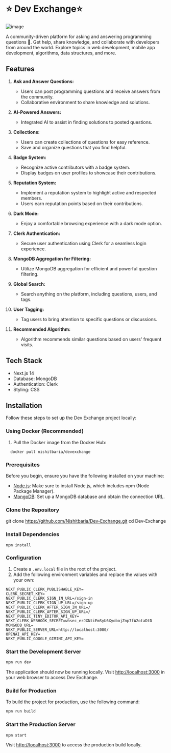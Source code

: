 # ⭐ Dev Exchange⭐


![image](https://github.com/Nishitbaria/Dev-Exchange/assets/85815172/154b1c51-8799-497c-96ab-5c7bad6c9e74)



A community-driven platform for asking and answering programming questions 💙. Get help, share knowledge, and collaborate with developers from around the world. Explore topics in web development, mobile app development, algorithms, data structures, and more.

## Features

1. **Ask and Answer Questions:**
   - Users can post programming questions and receive answers from the community.
   - Collaborative environment to share knowledge and solutions.

2. **AI-Powered Answers:**
   - Integrated AI to assist in finding solutions to posted questions.

3. **Collections:**
   - Users can create collections of questions for easy reference.
   - Save and organize questions that you find helpful.

4. **Badge System:**
   - Recognize active contributors with a badge system.
   - Display badges on user profiles to showcase their contributions.

5. **Reputation System:**
   - Implement a reputation system to highlight active and respected members.
   - Users earn reputation points based on their contributions.

6. **Dark Mode:**
   - Enjoy a comfortable browsing experience with a dark mode option.

7. **Clerk Authentication:**
   - Secure user authentication using Clerk for a seamless login experience.

8. **MongoDB Aggregation for Filtering:**
   - Utilize MongoDB aggregation for efficient and powerful question filtering.

9. **Global Search:**
   - Search anything on the platform, including questions, users, and tags.

10. **User Tagging:**
    - Tag users to bring attention to specific questions or discussions.

11. **Recommended Algorithm:**
    - Algorithm recommends similar questions based on users' frequent visits.

## Tech Stack

- Next.js 14
- Database: MongoDB
- Authentication: Clerk
- Styling: CSS



## Installation

Follow these steps to set up the Dev Exchange project locally:


### Using Docker (Recommended)

1. Pull the Docker image from the Docker Hub:


```   docker pull nishitbaria/devexchange ```


### Prerequisites

Before you begin, ensure you have the following installed on your machine:

- [Node.js](https://nodejs.org/): Make sure to install Node.js, which includes npm (Node Package Manager).
- [MongoDB](https://www.mongodb.com/): Set up a MongoDB database and obtain the connection URL.

### Clone the Repository


git clone https://github.com/Nishitbaria/Dev-Exchange.git
cd Dev-Exchange


### Install Dependencies

```
npm install
```

### Configuration

1. Create a `.env.local` file in the root of the project.
2. Add the following environment variables and replace the values with your own:

```env
NEXT_PUBLIC_CLERK_PUBLISHABLE_KEY=
CLERK_SECRET_KEY=
NEXT_PUBLIC_CLERK_SIGN_IN_URL=/sign-in
NEXT_PUBLIC_CLERK_SIGN_UP_URL=/sign-up
NEXT_PUBLIC_CLERK_AFTER_SIGN_IN_URL=/
NEXT_PUBLIC_CLERK_AFTER_SIGN_UP_URL=/
NEXT_PUBLIC_TINY_EDITOR_API_KEY=
NEXT_CLERK_WEBHOOK_SECRET=whsec_erJXNtiEmSyU6XyobojZnp7fA2otaDtD
MONGODB_URL=
NEXT_PUBLIC_SERVER_URL=http://localhost:3000/
OPENAI_API_KEY=
NEXT_PUBLIC_GOOGLE_GIMINI_API_KEY=
```

### Start the Development Server

```bash
npm run dev
```

The application should now be running locally. Visit [http://localhost:3000](http://localhost:3000) in your web browser to access Dev Exchange.

### Build for Production

To build the project for production, use the following command:

```bash
npm run build
```

### Start the Production Server

```bash
npm start
```

Visit [http://localhost:3000](http://localhost:3000) to access the production build locally.
